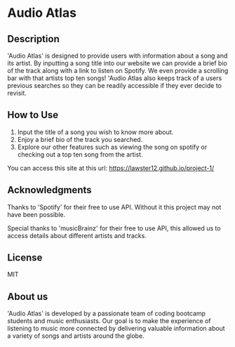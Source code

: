 # Audio Atlas

## Description
'Audio Atlas' is designed to provide users with information about a song and its artist. By inputting a song title into our website we can provide a brief bio of the track along with a link to listen on Spotify. We even provide a scrolling bar with that artists top ten songs! 'Audio Atlas also keeps track of a users previous searches so they can be readily accessible if they ever decide to revisit.

## How to Use
1. Input the title of a song you wish to know more about.
2. Enjoy a brief bio of the track you searched.
3. Explore our other features such as viewing the song on spotify or checking out a top ten song from the artist.

You can access this site at this url: https://lawster12.github.io/project-1/
## Acknowledgments 

Thanks to 'Spotify' for their free to use API. Without it this project may not have been possible.

Special thanks to 'musicBrainz' for their free to use API, this allowed us to access details about different artists and tracks.

## License 
MIT

## About us
'Audio Atlas' is developed by a passionate team of coding bootcamp students and music enthusiasts. Our goal is to make the experience of listening to music more connected by delivering valuable information about a variety of songs and artists around the globe.
